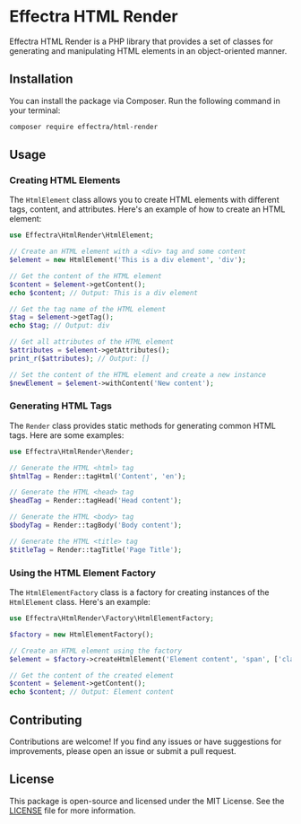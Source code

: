 # Effectra HTML Render

Effectra HTML Render is a PHP library that provides a set of classes for generating and manipulating HTML elements in an object-oriented manner.

## Installation

You can install the package via Composer. Run the following command in your terminal:

```bash
composer require effectra/html-render
```

## Usage

### Creating HTML Elements

The `HtmlElement` class allows you to create HTML elements with different tags, content, and attributes. Here's an example of how to create an HTML element:

```php
use Effectra\HtmlRender\HtmlElement;

// Create an HTML element with a <div> tag and some content
$element = new HtmlElement('This is a div element', 'div');

// Get the content of the HTML element
$content = $element->getContent();
echo $content; // Output: This is a div element

// Get the tag name of the HTML element
$tag = $element->getTag();
echo $tag; // Output: div

// Get all attributes of the HTML element
$attributes = $element->getAttributes();
print_r($attributes); // Output: []

// Set the content of the HTML element and create a new instance
$newElement = $element->withContent('New content');
```

### Generating HTML Tags

The `Render` class provides static methods for generating common HTML tags. Here are some examples:

```php
use Effectra\HtmlRender\Render;

// Generate the HTML <html> tag
$htmlTag = Render::tagHtml('Content', 'en');

// Generate the HTML <head> tag
$headTag = Render::tagHead('Head content');

// Generate the HTML <body> tag
$bodyTag = Render::tagBody('Body content');

// Generate the HTML <title> tag
$titleTag = Render::tagTitle('Page Title');
```

### Using the HTML Element Factory

The `HtmlElementFactory` class is a factory for creating instances of the `HtmlElement` class. Here's an example:

```php
use Effectra\HtmlRender\Factory\HtmlElementFactory;

$factory = new HtmlElementFactory();

// Create an HTML element using the factory
$element = $factory->createHtmlElement('Element content', 'span', ['class' => 'highlight']);

// Get the content of the created element
$content = $element->getContent();
echo $content; // Output: Element content
```

## Contributing

Contributions are welcome! If you find any issues or have suggestions for improvements, please open an issue or submit a pull request.

## License

This package is open-source and licensed under the MIT License. See the [LICENSE](LICENSE) file for more information.
